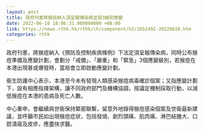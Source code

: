 ```yaml
---
layout: post
title: 政府刊憲將猴痘納入須呈報傳染病並設3級別應變
date: 2022-06-10 18:06:31.000000000 +08:00
link: https://news.rthk.hk/rthk/ch/component/k2/1652492-20220610.htm
categories: rthk
---
```


政府刊憲，將猴痘納入《預防及控制疾病條例》下法定須呈報傳染病，同時公布猴痘準備及應變計劃，會劃分「戒備」、「嚴重」和「緊急」3個應變級別，若猴痘在本港出現甚或爆發時，當局會立即啟動應變計劃。

衞生防護中心表示，本港至今未有發現人類感染猴痘病毒確診個案；又指應變計劃下，設有相應指揮架構，讓不同政府部門及機構協調，按議定機制採取行動，以減低猴痘在本港的患病及死亡人數。

中心重申，會繼續與世衞保持緊密聯繫，留意外地錄得猴痘感染個案及世衞最新建議，並呼籲市民如出現猴痘症狀，包括發燒、劇烈頭痛、肌肉痛、淋巴結腫大、口腔潰瘍及皮疹，應盡快求醫。
